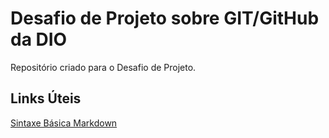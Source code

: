 # Desafio de Projeto sobre GIT/GitHub da DIO
Repositório criado para o Desafio de Projeto.

## Links Úteis
[Sintaxe Básica Markdown](https://markdown.net.br/sintaxe-basica/)
